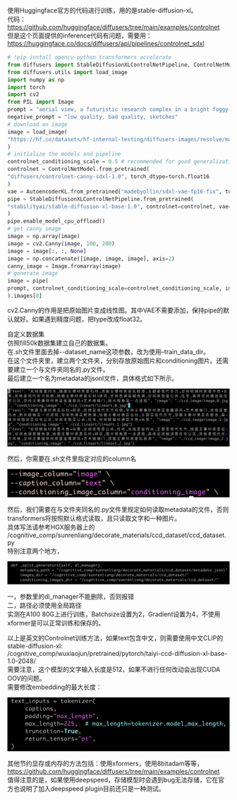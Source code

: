 使用Huggingface官方的代码进行训练，用的是stable-diffusion-xl。  
代码：  
https://github.com/huggingface/diffusers/tree/main/examples/controlnet  
但是这个页面提供的inference代码有问题，需要用：  
https://huggingface.co/docs/diffusers/api/pipelines/controlnet_sdxl  

```python
# !pip install opencv-python transformers accelerate
from diffusers import StableDiffusionXLControlNetPipeline, ControlNetModel, AutoencoderKL
from diffusers.utils import load_image
import numpy as np
import torch
import cv2
from PIL import Image
prompt = "aerial view, a futuristic research complex in a bright foggy jungle, hard lighting"
negative_prompt = "low quality, bad quality, sketches"
# download an image
image = load_image(
"https://hf.co/datasets/hf-internal-testing/diffusers-images/resolve/main/sd_controlnet/hf-logo.png"
)
# initialize the models and pipeline
controlnet_conditioning_scale = 0.5 # recommended for good generalization
controlnet = ControlNetModel.from_pretrained(
"diffusers/controlnet-canny-sdxl-1.0", torch_dtype=torch.float16
)
vae = AutoencoderKL.from_pretrained("madebyollin/sdxl-vae-fp16-fix", torch_dtype=torch.float16)
pipe = StableDiffusionXLControlNetPipeline.from_pretrained(
"stabilityai/stable-diffusion-xl-base-1.0", controlnet=controlnet, vae=vae, torch_dtype=torch.float16
)
pipe.enable_model_cpu_offload()
# get canny image
image = np.array(image)
image = cv2.Canny(image, 100, 200)
image = image[:, :, None]
image = np.concatenate([image, image, image], axis=2)
canny_image = Image.fromarray(image)
# generate image
image = pipe(
prompt, controlnet_conditioning_scale=controlnet_conditioning_scale, image=canny_image
).images[0]
```

cv2.Canny的作用是把原始图片变成线性图。其中VAE不需要添加，保持pipe的默认就好。如果遇到精度问题，把type改成float32。

自定义数据集  
仿照fill50k数据集建立自己的数据集。  
在.sh文件里面去掉--dataset_name这项参数，改为使用–train_data_dir。  
在这个文件夹里，建立两个文件夹，分别存放原始图片和conditioning图片。还需要建立一个与文件夹同名的.py文件。  
最后建立一个名为metadata的jsonl文件，具体格式如下所示。  

![image](https://github.com/RLSNLP/Image-Generation-Examples/blob/main/Background/images/image2023-11-9_15-42-45.png)

然后，你需要在.sh文件里指定对应的column名  

![image](https://github.com/RLSNLP/Image-Generation-Examples/blob/main/Background/images/image2023-11-9_15-44-10.png)

然后，我们需要在与文件夹同名的.py文件里规定如何读取metadata的文件，否则transformers将按照默认格式读取，且只读取文字和一种图片。  
具体写法请参考HGX服务器上的 /cognitive_comp/sunrenliang/decorate_materials/ccd_dataset/ccd_dataset.py  
特别注意两个地方，    

![image](https://github.com/RLSNLP/Image-Generation-Examples/blob/main/Background/images/image2023-11-9_15-51-57.png)

一，参数里的dl_manager不能删除，否则报错  
二，路径必须使用全局路径  
实测在A100 80G上进行训练，Batchsize设置为2，Gradient设置为4，不使用xformer是可以正常训练和保存的。  

以上是英文的Controlnet训练方法，如果text包含中文，则需要使用中文CLIP的stable-diffusion-xl:  
/cognitive_comp/wuxiaojun/pretrained/pytorch/taiyi-ccd-diffusion-xl-base-1.0-2048/  
需要注意，这个模型的文字输入长度是512，如果不进行任何改动会出现CUDA OOV的问题。  
需要修改embedding的最大长度：  

![image](https://github.com/RLSNLP/Image-Generation-Examples/blob/main/Background/images/image2023-11-9_17-4-37.png)

其他节约显存或内存的方法包括：使用xformers，使用8bitadam等等，https://github.com/huggingface/diffusers/tree/main/examples/controlnet  
值得注意的是，如果使用deepspeed，存储模型时会遇到bug无法存储，它在官方也说明了加入deepspeed plugin目前还只是一种测试。
